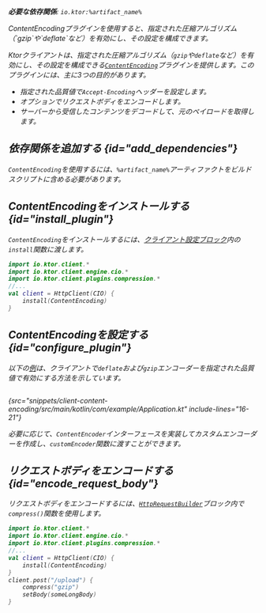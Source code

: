 [//]: # (title: コンテンツエンコーディング)

<primary-label ref="client-plugin"/>

<var name="artifact_name" value="ktor-client-encoding"/>

<tldr>
<p>
<b>必要な依存関係</b>: <code>io.ktor:%artifact_name%</code>
</p>
<var name="example_name" value="client-content-encoding"/>
<include from="lib.topic" element-id="download_example"/>
</tldr>

<link-summary>
ContentEncodingプラグインを使用すると、指定された圧縮アルゴリズム（`gzip`や`deflate`など）を有効にし、その設定を構成できます。
</link-summary>

Ktorクライアントは、指定された圧縮アルゴリズム（`gzip`や`deflate`など）を有効にし、その設定を構成できる[`ContentEncoding`](https://api.ktor.io/ktor-client/ktor-client-plugins/ktor-client-encoding/io.ktor.client.plugins.compression/-content-encoding)プラグインを提供します。このプラグインには、主に3つの目的があります。
* 指定された品質値で`Accept-Encoding`ヘッダーを設定します。
* オプションでリクエストボディをエンコードします。
* サーバーから受信したコンテンツをデコードして、元のペイロードを取得します。

## 依存関係を追加する {id="add_dependencies"}
`ContentEncoding`を使用するには、`%artifact_name%`アーティファクトをビルドスクリプトに含める必要があります。

<include from="lib.topic" element-id="add_ktor_artifact"/>
<include from="lib.topic" element-id="add_ktor_client_artifact_tip"/>

## ContentEncodingをインストールする {id="install_plugin"}
`ContentEncoding`をインストールするには、[クライアント設定ブロック](client-create-and-configure.md#configure-client)内の`install`関数に渡します。
```kotlin
import io.ktor.client.*
import io.ktor.client.engine.cio.*
import io.ktor.client.plugins.compression.*
//...
val client = HttpClient(CIO) {
    install(ContentEncoding)
}
```

## ContentEncodingを設定する {id="configure_plugin"}
以下の[例](https://github.com/ktorio/ktor-documentation/tree/%ktor_version%/codeSnippets/snippets/client-content-encoding)は、クライアントで`deflate`および`gzip`エンコーダーを指定された品質値で有効にする方法を示しています。

```kotlin
```
{src="snippets/client-content-encoding/src/main/kotlin/com/example/Application.kt" include-lines="16-21"}

必要に応じて、`ContentEncoder`インターフェースを実装してカスタムエンコーダーを作成し、`customEncoder`関数に渡すことができます。

## リクエストボディをエンコードする {id="encode_request_body"}
リクエストボディをエンコードするには、[`HttpRequestBuilder`](https://api.ktor.io/ktor-client/ktor-client-core/io.ktor.client.request/-http-request-builder/index.html)ブロック内で`compress()`関数を使用します。
```kotlin
import io.ktor.client.*
import io.ktor.client.engine.cio.*
import io.ktor.client.plugins.compression.*
//...
val client = HttpClient(CIO) {
    install(ContentEncoding)
}
client.post("/upload") {
    compress("gzip")
    setBody(someLongBody)
}